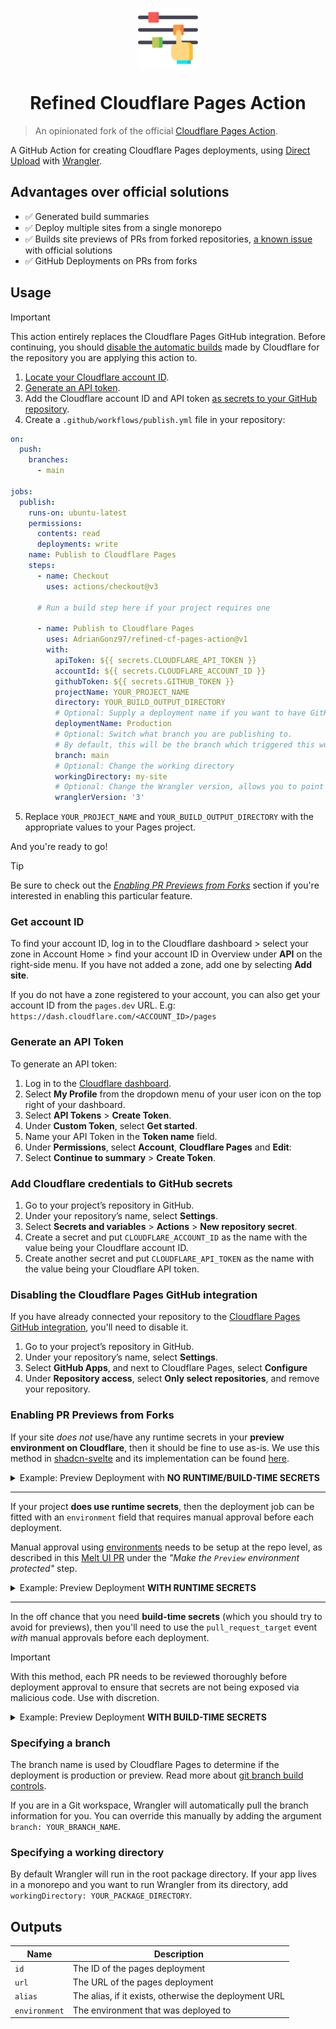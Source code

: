 <p align="center">
 <img align="center" src="https://raw.githubusercontent.com/AdrianGonz97/cf-pages-action/main/.github/assets/icon.png" height="96" />
 <h1 align="center">Refined Cloudflare Pages Action</h1>
</p>

> An opinionated fork of the official [Cloudflare Pages Action](https://github.com/cloudflare/pages-action).

A GitHub Action for creating Cloudflare Pages deployments, using [Direct Upload](https://developers.cloudflare.com/pages/platform/direct-upload/) with [Wrangler](https://developers.cloudflare.com/pages/platform/direct-upload/#wrangler-cli).

## Advantages over official solutions

- ✅ Generated build summaries
- ✅ Deploy multiple sites from a single monorepo
- ✅ Builds site previews of PRs from forked repositories, [a known issue](https://developers.cloudflare.com/pages/platform/known-issues/#builds-and-deployment) with official solutions
- ✅ GitHub Deployments on PRs from forks

## Usage

> [!IMPORTANT]
> This action entirely replaces the Cloudflare Pages GitHub integration. Before continuing, you should [disable the automatic builds](#disabling-the-cloudflare-pages-github-integration) made by Cloudflare for the repository you are applying this action to.

1. [Locate your Cloudflare account ID](#get-account-id).
2. [Generate an API token](#generate-an-api-token).
3. Add the Cloudflare account ID and API token [as secrets to your GitHub repository](#add-cloudflare-credentials-to-github-secrets).
4. Create a `.github/workflows/publish.yml` file in your repository:

```yml
on:
  push:
    branches:
      - main

jobs:
  publish:
    runs-on: ubuntu-latest
    permissions:
      contents: read
      deployments: write
    name: Publish to Cloudflare Pages
    steps:
      - name: Checkout
        uses: actions/checkout@v3

      # Run a build step here if your project requires one

      - name: Publish to Cloudflare Pages
        uses: AdrianGonz97/refined-cf-pages-action@v1
        with:
          apiToken: ${{ secrets.CLOUDFLARE_API_TOKEN }}
          accountId: ${{ secrets.CLOUDFLARE_ACCOUNT_ID }}
          githubToken: ${{ secrets.GITHUB_TOKEN }}
          projectName: YOUR_PROJECT_NAME
          directory: YOUR_BUILD_OUTPUT_DIRECTORY
          # Optional: Supply a deployment name if you want to have GitHub Deployments triggered
          deploymentName: Production
          # Optional: Switch what branch you are publishing to.
          # By default, this will be the branch which triggered this workflow
          branch: main
          # Optional: Change the working directory
          workingDirectory: my-site
          # Optional: Change the Wrangler version, allows you to point to a specific version or a tag such as `beta`
          wranglerVersion: '3'
```

5. Replace `YOUR_PROJECT_NAME` and `YOUR_BUILD_OUTPUT_DIRECTORY` with the appropriate values to your Pages project.

And you're ready to go!

> [!TIP]
> Be sure to check out the [_Enabling PR Previews from Forks_](#enabling-pr-previews-from-forks) section if you're interested in enabling this particular feature.

### Get account ID

To find your account ID, log in to the Cloudflare dashboard > select your zone in Account Home > find your account ID in Overview under **API** on the right-side menu. If you have not added a zone, add one by selecting **Add site**.

If you do not have a zone registered to your account, you can also get your account ID from the `pages.dev` URL. E.g: `https://dash.cloudflare.com/<ACCOUNT_ID>/pages`

### Generate an API Token

To generate an API token:

1. Log in to the [Cloudflare dashboard](https://dash.cloudflare.com).
1. Select **My Profile** from the dropdown menu of your user icon on the top right of your dashboard.
1. Select **API Tokens** > **Create Token**.
1. Under **Custom Token**, select **Get started**.
1. Name your API Token in the **Token name** field.
1. Under **Permissions**, select **Account**, **Cloudflare Pages** and **Edit**:
1. Select **Continue to summary** > **Create Token**.

### Add Cloudflare credentials to GitHub secrets

1. Go to your project’s repository in GitHub.
1. Under your repository’s name, select **Settings**.
1. Select **Secrets and variables** > **Actions** > **New repository secret**.
1. Create a secret and put `CLOUDFLARE_ACCOUNT_ID` as the name with the value being your Cloudflare account ID.
1. Create another secret and put `CLOUDFLARE_API_TOKEN` as the name with the value being your Cloudflare API token.

### Disabling the Cloudflare Pages GitHub integration

If you have already connected your repository to the [Cloudflare Pages GitHub integration](https://developers.cloudflare.com/pages/configuration/git-integration/), you'll need to disable it.

1. Go to your project’s repository in GitHub.
1. Under your repository’s name, select **Settings**.
1. Select **GitHub Apps**, and next to Cloudflare Pages, select **Configure**
1. Under **Repository access**, select **Only select repositories**, and remove your repository.

### Enabling PR Previews from Forks

If your site _does not_ use/have any runtime secrets in your **preview environment on Cloudflare**, then it should be fine to use as-is. We use this method in [shadcn-svelte](https://github.com/huntabyte/shadcn-svelte) and its implementation can be found [here](https://github.com/huntabyte/shadcn-svelte/blob/main/.github/workflows).

<details><summary>Example: Preview Deployment with <b>NO RUNTIME/BUILD-TIME SECRETS</b></summary>
<p>

First we'll build the project in an unprivileged environment where secrets are not exposed. This allows use to safely run untrusted code:

```yaml
# build-preview.yml
name: Build Preview Deployment

on:
  pull_request:
    types: [opened, synchronize]

jobs:
  build-preview:
    runs-on: ubuntu-latest
    name: Build Preview Site and Upload Build Artifact
    steps:
      - name: Checkout
        uses: actions/checkout@v4

      # Run your install/build steps here
      # ...

      # Build example
      - name: Build site
        run: pnpm build
        env:
          # if you need environment variables that are _NOT secrets_, apply them here during build
          # using GH Action variables
          SOME_ENV_VAR: ${{ vars.SOME_ENV_VAR }}

      # Uploads the build directory as a workflow artifact
      - name: Upload build artifact
        uses: actions/upload-artifact@v4
        with:
          name: preview-build
          path: YOUR_BUILD_OUTPUT_DIRECTORY
```

Then we'll deploy the project to Cloudflare in a privileged environment where we can safely use secrets (i.e. your cloudflare credentials):

```yaml
# deploy-preview.yml
name: Upload Preview Deployment
on:
  workflow_run:
    workflows: ['Build Preview Deployment']
    types:
      - completed

permissions:
  actions: read
  deployments: write
  contents: read
  pull-requests: write

jobs:
  deploy-preview:
    runs-on: ubuntu-latest
    if: ${{ github.event.workflow_run.conclusion == 'success' }}
    name: Deploy Preview to Cloudflare Pages
    steps:
      # Downloads the build directory from the previous workflow
      - name: Download build artifact
        uses: actions/download-artifact@v4
        id: preview-build-artifact
        with:
          name: preview-build
          path: build
          github-token: ${{ secrets.GITHUB_TOKEN }}
          run-id: ${{ github.event.workflow_run.id }}

      - name: Deploy to Cloudflare Pages
        uses: AdrianGonz97/refined-cf-pages-action@v1
        with:
          apiToken: ${{ secrets.CLOUDFLARE_API_TOKEN }}
          accountId: ${{ secrets.CLOUDFLARE_ACCOUNT_ID }}
          githubToken: ${{ secrets.GITHUB_TOKEN }}
          projectName: YOUR_PROJECT_NAME
          deploymentName: Preview
          directory: ${{ steps.preview-build-artifact.outputs.download-path }}
```

</p>
</details>

---

If your project **does use runtime secrets**, then the deployment job can be fitted with an `environment` field that requires manual approval before each deployment.

Manual approval using [environments](https://docs.github.com/en/actions/deployment/targeting-different-environments/using-environments-for-deployment) needs to be setup at the repo level, as described in this [Melt UI PR](https://github.com/melt-ui/melt-ui/pull/899) under the _"Make the `Preview` environment protected"_ step.

<details><summary>Example: Preview Deployment <b>WITH RUNTIME SECRETS</b></summary>
<p>

```yaml
# build-preview.yml
name: Build Preview Deployment

on:
  pull_request:
    types: [opened, synchronize]

jobs:
  build-preview:
    environment: Preview # The name of the environment that requires manual approval before each deployment
    runs-on: ubuntu-latest
    name: Build Preview Site and Upload Build Artifact
    steps:
      - name: Checkout
        uses: actions/checkout@v4

      # Run your install/build steps here
      # ...

      # Build example
      - name: Build site
        run: pnpm build
        env:
          # If you need environment variables that are **NOT secrets**,
          # apply them here during build using GH Action Variables
          SOME_ENV_VAR: ${{ vars.SOME_ENV_VAR }}

      # Uploads the build directory as a workflow artifact
      - name: Upload build artifact
        uses: actions/upload-artifact@v4
        with:
          name: preview-build
          path: YOUR_BUILD_OUTPUT_DIRECTORY
```

```yaml
# deploy-preview.yml
name: Upload Preview Deployment
on:
  workflow_run:
    workflows: ['Build Preview Deployment']
    types:
      - completed

permissions:
  actions: read
  deployments: write
  contents: read
  pull-requests: write

jobs:
  deploy-preview:
    runs-on: ubuntu-latest
    if: ${{ github.event.workflow_run.conclusion == 'success' }}
    name: Deploy Preview to Cloudflare Pages
    steps:
      # Downloads the build directory from the previous workflow
      - name: Download build artifact
        uses: actions/download-artifact@v4
        id: preview-build-artifact
        with:
          name: preview-build
          path: build
          github-token: ${{ secrets.GITHUB_TOKEN }}
          run-id: ${{ github.event.workflow_run.id }}

      - name: Deploy to Cloudflare Pages
        uses: AdrianGonz97/refined-cf-pages-action@v1
        with:
          apiToken: ${{ secrets.CLOUDFLARE_API_TOKEN }}
          accountId: ${{ secrets.CLOUDFLARE_ACCOUNT_ID }}
          githubToken: ${{ secrets.GITHUB_TOKEN }}
          projectName: YOUR_PROJECT_NAME
          deploymentName: Preview
          directory: ${{ steps.preview-build-artifact.outputs.download-path }}
```

</p>
</details>

---

In the off chance that you need **build-time secrets** (which you should try to avoid for previews), then you'll need to use the `pull_request_target` event _with_ manual approvals before each deployment.

> [!IMPORTANT]
> With this method, each PR needs to be reviewed thoroughly before deployment approval to ensure that secrets are not being exposed via malicious code. Use with discretion.

<details><summary>Example: Preview Deployment <b>WITH BUILD-TIME SECRETS</b></summary>
<p>

```yaml
name: Preview Deployment
on:
  pull_request_target:

jobs:
  deploy-preview:
    environment: Preview # The name of the environment that requires manual approval before each deployment
    runs-on: ubuntu-latest
    permissions:
      contents: read
      pull-requests: write
      deployments: write
    name: Deploy Preview to Cloudflare Pages
    steps:
      - uses: actions/checkout@v4
        with:
          ref: ${{ github.event.pull_request.head.ref }}
          repository: ${{ github.event.pull_request.head.repo.full_name }}

      # Run your install/build steps here
      # ...

      # Build example
      - name: Build site
        run: pnpm build
        env:
          SOME_SECRET: ${{ secrets.SOME_SECRET }} # Uses some secret during build

      - name: Deploy to Cloudflare Pages
        uses: AdrianGonz97/refined-cf-pages-action@v1
        with:
          apiToken: ${{ secrets.CLOUDFLARE_API_TOKEN }}
          accountId: ${{ secrets.CLOUDFLARE_ACCOUNT_ID }}
          githubToken: ${{ secrets.GITHUB_TOKEN }}
          projectName: YOUR_PROJECT_NAME
          directory: YOUR_BUILD_OUTPUT_DIRECTORY
          deploymentName: Preview
```

</p>
</details>

### Specifying a branch

The branch name is used by Cloudflare Pages to determine if the deployment is production or preview. Read more about
[git branch build controls](https://developers.cloudflare.com/pages/platform/branch-build-controls/#branch-build-controls).

If you are in a Git workspace, Wrangler will automatically pull the branch information for you. You can override this
manually by adding the argument `branch: YOUR_BRANCH_NAME`.

### Specifying a working directory

By default Wrangler will run in the root package directory. If your app lives in a monorepo and you want to run Wrangler from its directory, add `workingDirectory: YOUR_PACKAGE_DIRECTORY`.

## Outputs

| Name          | Description                                           |
| ------------- | ----------------------------------------------------- |
| `id`          | The ID of the pages deployment                        |
| `url`         | The URL of the pages deployment                       |
| `alias`       | The alias, if it exists, otherwise the deployment URL |
| `environment` | The environment that was deployed to                  |
